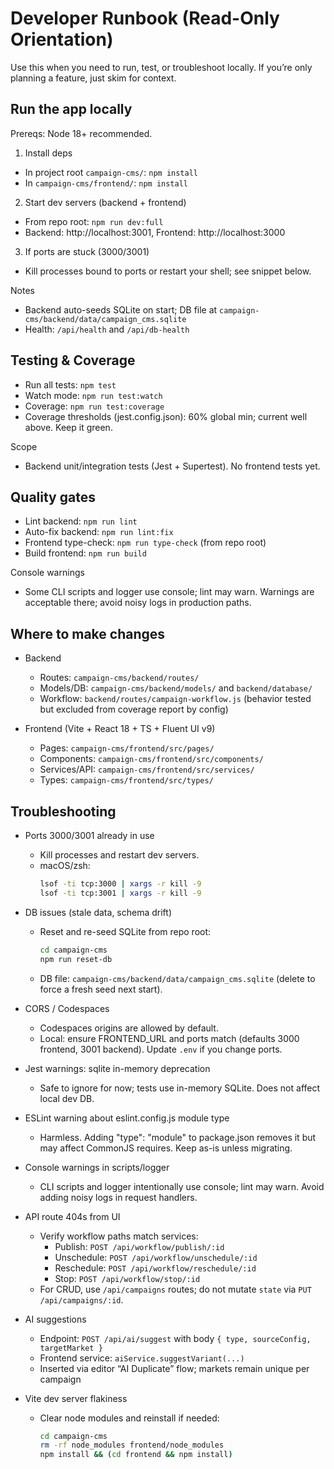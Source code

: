 # Developer Runbook (Read-Only Orientation)

Use this when you need to run, test, or troubleshoot locally. If you’re only planning a feature, just skim for context.

## Run the app locally

Prereqs: Node 18+ recommended.

1) Install deps
- In project root `campaign-cms/`: `npm install`
- In `campaign-cms/frontend/`: `npm install`

2) Start dev servers (backend + frontend)
- From repo root: `npm run dev:full`
- Backend: http://localhost:3001, Frontend: http://localhost:3000

3) If ports are stuck (3000/3001)
- Kill processes bound to ports or restart your shell; see snippet below.

Notes
- Backend auto-seeds SQLite on start; DB file at `campaign-cms/backend/data/campaign_cms.sqlite`
- Health: `/api/health` and `/api/db-health`

## Testing & Coverage

- Run all tests: `npm test`
- Watch mode: `npm run test:watch`
- Coverage: `npm run test:coverage`
- Coverage thresholds (jest.config.json): 60% global min; current well above. Keep it green.

Scope
- Backend unit/integration tests (Jest + Supertest). No frontend tests yet.

## Quality gates

- Lint backend: `npm run lint`
- Auto-fix backend: `npm run lint:fix`
- Frontend type-check: `npm run type-check` (from repo root)
- Build frontend: `npm run build`

Console warnings
- Some CLI scripts and logger use console; lint may warn. Warnings are acceptable there; avoid noisy logs in production paths.

## Where to make changes

- Backend
   - Routes: `campaign-cms/backend/routes/`
   - Models/DB: `campaign-cms/backend/models/` and `backend/database/`
   - Workflow: `backend/routes/campaign-workflow.js` (behavior tested but excluded from coverage report by config)

- Frontend (Vite + React 18 + TS + Fluent UI v9)
   - Pages: `campaign-cms/frontend/src/pages/`
   - Components: `campaign-cms/frontend/src/components/`
   - Services/API: `campaign-cms/frontend/src/services/`
   - Types: `campaign-cms/frontend/src/types/`

## Troubleshooting

- Ports 3000/3001 already in use
   - Kill processes and restart dev servers.
   - macOS/zsh:
      ```bash
      lsof -ti tcp:3000 | xargs -r kill -9
      lsof -ti tcp:3001 | xargs -r kill -9
      ```

- DB issues (stale data, schema drift)
   - Reset and re-seed SQLite from repo root:
      ```bash
      cd campaign-cms
      npm run reset-db
      ```
   - DB file: `campaign-cms/backend/data/campaign_cms.sqlite` (delete to force a fresh seed next start).

- CORS / Codespaces
   - Codespaces origins are allowed by default.
   - Local: ensure FRONTEND_URL and ports match (defaults 3000 frontend, 3001 backend). Update `.env` if you change ports.

- Jest warnings: sqlite in-memory deprecation
   - Safe to ignore for now; tests use in-memory SQLite. Does not affect local dev DB.

- ESLint warning about eslint.config.js module type
   - Harmless. Adding "type": "module" to package.json removes it but may affect CommonJS requires. Keep as-is unless migrating.

- Console warnings in scripts/logger
   - CLI scripts and logger intentionally use console; lint may warn. Avoid adding noisy logs in request handlers.

- API route 404s from UI
   - Verify workflow paths match services:
      - Publish: `POST /api/workflow/publish/:id`
      - Unschedule: `POST /api/workflow/unschedule/:id`
      - Reschedule: `POST /api/workflow/reschedule/:id`
      - Stop: `POST /api/workflow/stop/:id`
   - For CRUD, use `/api/campaigns` routes; do not mutate `state` via `PUT /api/campaigns/:id`.
 
- AI suggestions
   - Endpoint: `POST /api/ai/suggest` with body `{ type, sourceConfig, targetMarket }`
   - Frontend service: `aiService.suggestVariant(...)`
   - Inserted via editor “AI Duplicate” flow; markets remain unique per campaign

- Vite dev server flakiness
   - Clear node modules and reinstall if needed:
      ```bash
      cd campaign-cms
      rm -rf node_modules frontend/node_modules
      npm install && (cd frontend && npm install)
      ```
